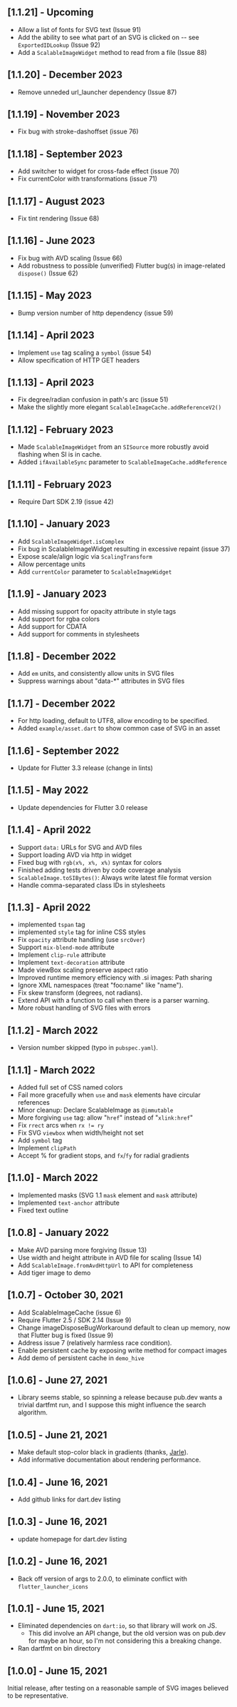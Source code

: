 ## [1.1.21] - Upcoming

- Allow a list of fonts for SVG text (Issue 91)
- Add the ability to see what part of an SVG is
  clicked on -- see `ExportedIDLookup` (Issue 92)
- Add a `ScalableImageWidget` method to read from a file (Issue 88)

## [1.1.20] - December 2023

- Remove unneded url_launcher dependency (Issue 87)

## [1.1.19] - November 2023

- Fix bug with stroke-dashoffset (issue 76)

## [1.1.18] - September 2023

- Add switcher to widget for cross-fade effect (issue 70)
- Fix currentColor with transformations (issue 71)

## [1.1.17] - August 2023

- Fix tint rendering (Issue 68)

## [1.1.16] - June 2023

- Fix bug with AVD scaling (Issue 66)
- Add robustness to possible (unverified) Flutter bug(s) in 
  image-related `dispose()` (Issue 62) 

## [1.1.15] - May 2023

- Bump version number of http dependency (issue 59)

## [1.1.14] - April 2023

- Implement `use` tag scaling a `symbol` (issue 54)
- Allow specification of HTTP GET headers

## [1.1.13] - April 2023

- Fix degree/radian confusion in path's arc (issue 51)
- Make the slightly more elegant `ScalableImageCache.addReferenceV2()`

## [1.1.12] - February 2023

- Made `ScalableImageWidget` from an `SISource` more robustly avoid flashing when SI is in cache.
- Added `ifAvailableSync` parameter to `ScalableImageCache.addReference`

## [1.1.11] - February 2023

- Require Dart SDK 2.19 (issue 42)

## [1.1.10] - January 2023

- Add `ScalableImageWidget.isComplex`
- Fix bug in ScalableImageWidget resulting in excessive repaint (issue 37)
- Expose scale/align logic via `ScalingTransform`
- Allow percentage units
- Add `currentColor` parameter to `ScalableImageWidget`

## [1.1.9] - January 2023

- Add missing support for opacity attribute in style tags
- Add support for rgba colors
- Add support for CDATA
- Add support for comments in stylesheets

## [1.1.8] - December 2022

- Add `em` units, and consistently allow units in SVG files
- Suppress warnings about "data-*" attributes in SVG files

## [1.1.7] - December 2022

- For http loading, default to UTF8, allow encoding to be specified.
- Added `example/asset.dart` to show common case of SVG in an asset

## [1.1.6] - September 2022

- Update for Flutter 3.3 release (change in lints)

## [1.1.5] - May 2022

- Update dependencies for Flutter 3.0 release

## [1.1.4] - April 2022

- Support `data:` URLs for SVG and AVD files
- Support loading AVD via http in widget
- Fixed bug with `rgb(x%, x%, x%)` syntax for colors
- Finished adding tests driven by code coverage analysis
- `ScalableImage.toSIBytes()`:  Always write latest file format version
- Handle comma-separated class IDs in stylesheets

## [1.1.3] - April 2022

- implemented `tspan` tag
- implemented `style` tag for inline CSS styles
- Fix `opacity` attribute handling (use `srcOver`)
- Support `mix-blend-mode` attribute
- Implement `clip-rule` attribute
- Implement `text-decoration` attribute
- Made viewBox scaling preserve aspect ratio
- Improved runtime memory efficiency with .si images:  Path sharing
- Ignore XML namespaces (treat "foo:name" like "name").
- Fix skew transform (degrees, not radians).
- Extend API with a function to call when there is a parser warning.
- More robust handling of SVG files with errors

## [1.1.2] - March 2022

- Version number skipped (typo in `pubspec.yaml`).

## [1.1.1] - March 2022

- Added full set of CSS named colors
- Fail more gracefully when `use` and `mask` elements have circular references
- Minor cleanup:  Declare ScalableImage as `@immutable`
- More forgiving `use` tag:  allow "`href`" instead of "`xlink:href`"
- Fix `rrect` arcs when `rx != ry`
- Fix SVG `viewbox` when width/height not set
- Add `symbol` tag
- Implement `clipPath`
- Accept % for gradient stops, and `fx`/`fy` for radial gradients


## [1.1.0] - March 2022

- Implemented masks (SVG 1.1 `mask` element and `mask` attribute)
- Implemented `text-anchor` attribute
- Fixed text outline


## [1.0.8] - January 2022

- Make AVD parsing more forgiving (Issue 13)
- Use width and height attribute in AVD file for scaling (Issue 14)
- Add `ScalableImage.fromAvdHttpUrl` to API for completeness
- Add tiger image to demo


## [1.0.7] - October 30, 2021

- Add ScalableImageCache (issue 6)
- Require Flutter 2.5 / SDK 2.14 (Issue 9)
- Change imageDisposeBugWorkaround default to clean up memory,
  now that Flutter bug is fixed (Issue 9)
- Address issue 7 (relatively harmless race condition).
- Enable persistent cache by exposing write method for compact images
- Add demo of persistent cache in `demo_hive`

## [1.0.6] - June 27, 2021

- Library seems stable, so spinning a release because pub.dev wants
  a trivial dartfmt run, and I suppose this might influence the search
  algorithm.

## [1.0.5] - June 21, 2021

- Make default stop-color black in gradients (thanks, 
  [Jarle](https://github.com/jarlestabell)).
- Add informative documentation about rendering performance.

## [1.0.4] - June 16, 2021

- Add github links for dart.dev listing

## [1.0.3] - June 16, 2021

- update homepage for dart.dev listing

## [1.0.2] - June 16, 2021

- Back off version of args to 2.0.0, to eliminate conflict with 
  `flutter_launcher_icons`

## [1.0.1] - June 15, 2021

- Eliminated dependencies on `dart:io`, so that library will work on JS.
  - This did involve an API change, but the old version was on pub.dev
    for maybe an hour, so I'm not considering this a breaking change.
- Ran dartfmt on bin directory

## [1.0.0] - June 15, 2021

Initial release, after testing on a reasonable sample of SVG images
believed to be representative.

